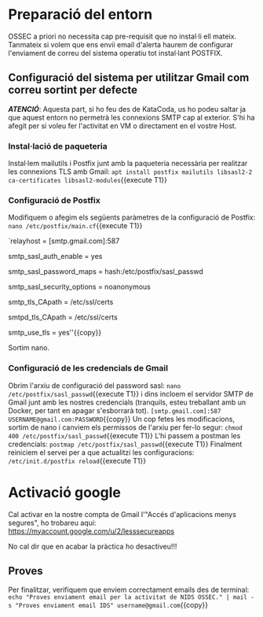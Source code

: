 # Preparació del entorn
OSSEC a priori no necessita cap pre-requisit que no instal·li ell mateix.  Tanmateix si volem que ens envii email d'alerta haurem de configurar l'enviament de correu del sistema operatiu tot instal·lant POSTFIX.
## Configuració del sistema per utilitzar Gmail com correu sortint per defecte
***ATENCIÓ***: Aquesta part, si ho feu des de KataCoda, us ho podeu saltar ja que aquest entorn no permetrà les connexions SMTP cap al exterior.  S'hi ha afegit per si voleu fer l'activitat en VM o directament en el vostre Host.
### Instal·lació de paqueteria
Instal·lem mailutils i Postfix junt amb la paqueteria necessària per realitzar les connexions TLS amb Gmail:
`apt install postfix mailutils libsasl2-2 ca-certificates libsasl2-modules`{{execute T1}}
### Configuració de Postfix
Modifiquem o afegim els següents paràmetres de la configuració de Postfix:
`nano /etc/postfix/main.cf`{{execute T1}}

`relayhost = [smtp.gmail.com]:587

smtp_sasl_auth_enable = yes

smtp_sasl_password_maps = hash:/etc/postfix/sasl_passwd

smtp_sasl_security_options = noanonymous

smtp_tls_CApath = /etc/ssl/certs

smtpd_tls_CApath = /etc/ssl/certs

smtp_use_tls = yes''{{copy}}

Sortim nano.
### Configuració de les credencials de Gmail
Obrim l'arxiu de configuració del password sasl:
`nano /etc/postfix/sasl_passwd`{{execute T1}}
i dins incloem el servidor SMTP de Gmail junt amb les nostres credencials (tranquils, esteu treballant amb un Docker, per tant en apagar s'esborrarà tot).
`[smtp.gmail.com]:587    USERNAME@gmail.com:PASSWORD`{{copy}}
Un cop fetes les modificacions, sortim de nano i canviem els permissos de l'arxiu per fer-lo segur:
`chmod 400 /etc/postfix/sasl_passwd`{{execute T1}}
L'hi passem a postman les credencials:
`postmap /etc/postfix/sasl_passwd`{{execute T1}}
Finalment reiniciem el servei per a que actualitzi les configuracions:
`/etc/init.d/postfix reload`{{execute T1}}
# Activació google
Cal activar en la nostre compta de Gmail l'"Accés d'aplicacions menys segures", ho trobareu aquí:
https://myaccount.google.com/u/2/lesssecureapps

No cal dir que en acabar la pràctica ho desactiveu!!!
## Proves
Per finalitzar, verifiquem que enviem correctament emails des de terminal:
`echo "Proves enviament email per la activitat de NIDS OSSEC." | mail -s "Proves enviament email IDS" username@gmail.com`{{copy}}
